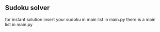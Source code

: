 ## Sudoku solver
for instant solution insert your sudoku in main list in main.py
there is a main list in main.py